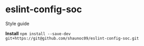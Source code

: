 # eslint-config-soc
Style guide



**Install**
`npm install --save-dev git+https://git@github.com/shaunoc09/eslint-config-soc.git`

